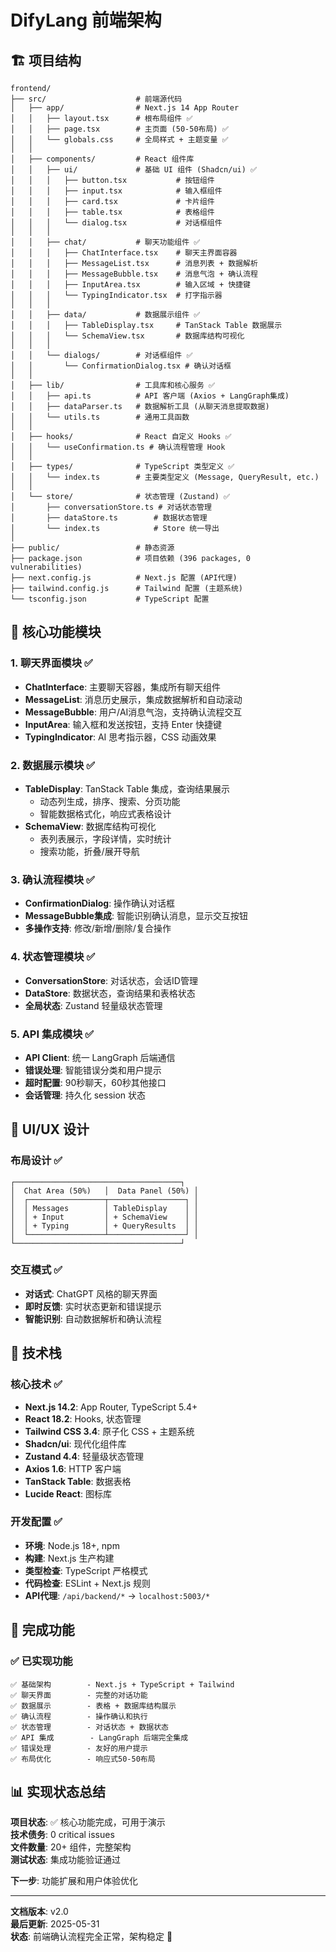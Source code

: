 # DifyLang 前端架构

## 🏗️ 项目结构

```
frontend/
├── src/                    # 前端源代码
│   ├── app/                # Next.js 14 App Router
│   │   ├── layout.tsx      # 根布局组件 ✅
│   │   ├── page.tsx        # 主页面 (50-50布局) ✅
│   │   └── globals.css     # 全局样式 + 主题变量 ✅
│   │
│   ├── components/         # React 组件库
│   │   ├── ui/             # 基础 UI 组件 (Shadcn/ui) ✅
│   │   │   ├── button.tsx           # 按钮组件
│   │   │   ├── input.tsx            # 输入框组件
│   │   │   ├── card.tsx             # 卡片组件
│   │   │   ├── table.tsx            # 表格组件
│   │   │   └── dialog.tsx           # 对话框组件
│   │   │
│   │   ├── chat/           # 聊天功能组件 ✅
│   │   │   ├── ChatInterface.tsx    # 聊天主界面容器
│   │   │   ├── MessageList.tsx      # 消息列表 + 数据解析
│   │   │   ├── MessageBubble.tsx    # 消息气泡 + 确认流程
│   │   │   ├── InputArea.tsx        # 输入区域 + 快捷键
│   │   │   └── TypingIndicator.tsx  # 打字指示器
│   │   │
│   │   ├── data/           # 数据展示组件 ✅
│   │   │   ├── TableDisplay.tsx     # TanStack Table 数据展示
│   │   │   └── SchemaView.tsx       # 数据库结构可视化
│   │   │
│   │   └── dialogs/        # 对话框组件 ✅
│   │       └── ConfirmationDialog.tsx # 确认对话框
│   │
│   ├── lib/                # 工具库和核心服务 ✅
│   │   ├── api.ts          # API 客户端 (Axios + LangGraph集成)
│   │   ├── dataParser.ts   # 数据解析工具 (从聊天消息提取数据)
│   │   └── utils.ts        # 通用工具函数
│   │
│   ├── hooks/              # React 自定义 Hooks ✅
│   │   └── useConfirmation.ts # 确认流程管理 Hook
│   │
│   ├── types/              # TypeScript 类型定义 ✅
│   │   └── index.ts        # 主要类型定义 (Message, QueryResult, etc.)
│   │
│   └── store/              # 状态管理 (Zustand) ✅
│       ├── conversationStore.ts # 对话状态管理
│       ├── dataStore.ts        # 数据状态管理
│       └── index.ts            # Store 统一导出
│
├── public/                 # 静态资源
├── package.json            # 项目依赖 (396 packages, 0 vulnerabilities)
├── next.config.js          # Next.js 配置 (API代理)
├── tailwind.config.js      # Tailwind 配置 (主题系统)
└── tsconfig.json           # TypeScript 配置
```

## 🎯 核心功能模块

### 1. 聊天界面模块 ✅
- **ChatInterface**: 主要聊天容器，集成所有聊天组件
- **MessageList**: 消息历史展示，集成数据解析和自动滚动
- **MessageBubble**: 用户/AI消息气泡，支持确认流程交互
- **InputArea**: 输入框和发送按钮，支持 Enter 快捷键
- **TypingIndicator**: AI 思考指示器，CSS 动画效果

### 2. 数据展示模块 ✅
- **TableDisplay**: TanStack Table 集成，查询结果展示
  - 动态列生成，排序、搜索、分页功能
  - 智能数据格式化，响应式表格设计
- **SchemaView**: 数据库结构可视化
  - 表列表展示，字段详情，实时统计
  - 搜索功能，折叠/展开导航

### 3. 确认流程模块 ✅
- **ConfirmationDialog**: 操作确认对话框
- **MessageBubble集成**: 智能识别确认消息，显示交互按钮
- **多操作支持**: 修改/新增/删除/复合操作

### 4. 状态管理模块 ✅
- **ConversationStore**: 对话状态，会话ID管理
- **DataStore**: 数据状态，查询结果和表格状态
- **全局状态**: Zustand 轻量级状态管理

### 5. API 集成模块 ✅
- **API Client**: 统一 LangGraph 后端通信
- **错误处理**: 智能错误分类和用户提示
- **超时配置**: 90秒聊天，60秒其他接口
- **会话管理**: 持久化 session 状态

## 📱 UI/UX 设计

### 布局设计 ✅
```
┌─────────────────────────────────────┐
│  Chat Area (50%)   │  Data Panel (50%) │
│  ┌─────────────────┬─────────────────┐ │
│  │ Messages        │ TableDisplay    │ │
│  │ + Input         │ + SchemaView    │ │
│  │ + Typing        │ + QueryResults  │ │
│  └─────────────────┴─────────────────┘ │
└─────────────────────────────────────┘
```

### 交互模式 ✅
- **对话式**: ChatGPT 风格的聊天界面
- **即时反馈**: 实时状态更新和错误提示
- **智能识别**: 自动数据解析和确认流程

## 🚀 技术栈

### 核心技术 ✅
- **Next.js 14.2**: App Router, TypeScript 5.4+
- **React 18.2**: Hooks, 状态管理
- **Tailwind CSS 3.4**: 原子化 CSS + 主题系统
- **Shadcn/ui**: 现代化组件库
- **Zustand 4.4**: 轻量级状态管理
- **Axios 1.6**: HTTP 客户端
- **TanStack Table**: 数据表格
- **Lucide React**: 图标库

### 开发配置 ✅
- **环境**: Node.js 18+, npm
- **构建**: Next.js 生产构建
- **类型检查**: TypeScript 严格模式
- **代码检查**: ESLint + Next.js 规则
- **API代理**: `/api/backend/*` → `localhost:5003/*`

## 🎉 完成功能

### ✅ 已实现功能
```
✅ 基础架构        - Next.js + TypeScript + Tailwind
✅ 聊天界面        - 完整的对话功能
✅ 数据展示        - 表格 + 数据库结构展示  
✅ 确认流程        - 操作确认和执行
✅ 状态管理        - 对话状态 + 数据状态
✅ API 集成        - LangGraph 后端完全集成
✅ 错误处理        - 友好的用户提示
✅ 布局优化        - 响应式50-50布局
```




## 📊 实现状态总结

**项目状态**: ✅ 核心功能完成，可用于演示  
**技术债务**: 0 critical issues  
**文件数量**: 20+ 组件，完整架构  
**测试状态**: 集成功能验证通过  

**下一步**: 功能扩展和用户体验优化

---

**文档版本**: v2.0  
**最后更新**: 2025-05-31  
**状态**: 前端确认流程完全正常，架构稳定 🎉 